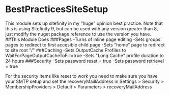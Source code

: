 # BestPracticesSiteSetup
This module sets up sitefinity in my "huge" opinion best practice. Note that this is using Sitefinity 9, but can be used with any version greater than 8, just modify the nuget package reference to use the version you have.
##This Module Does
###Pages
-Turns of inline page editing
-Sets groups pages to redirect to first accesible child page
-Sets "home" page to redirect to site root "/" 
###Caching
-Sets OutputCache Profiles to WaitForPageOutputCacheToFill=true
-Sets "Long Cache" profile duration to 24 hours 
###Security
-Sets password reset = true
-Sets password retrievel = true

For the security items like reset to work you need to make sure you have your SMTP setup and set the recoveryMaillAddress in Settings > Security > MembershipProviders > Default > Parameters > recoveryMailAddress
